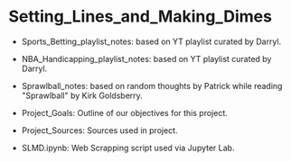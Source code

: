 # Setting_Lines_and_Making_Dimes

- Sports_Betting_playlist_notes: based on YT playlist curated by Darryl.

- NBA_Handicapping_playlist_notes: based on YT playlist curated by Darryl.

- Sprawlball_notes: based on random thoughts by Patrick while reading "Sprawlball" by Kirk Goldsberry.

- Project_Goals: Outline of our objectives for this project.

- Project_Sources: Sources used in project. 

- SLMD.ipynb: Web Scrapping script used via Jupyter Lab.
